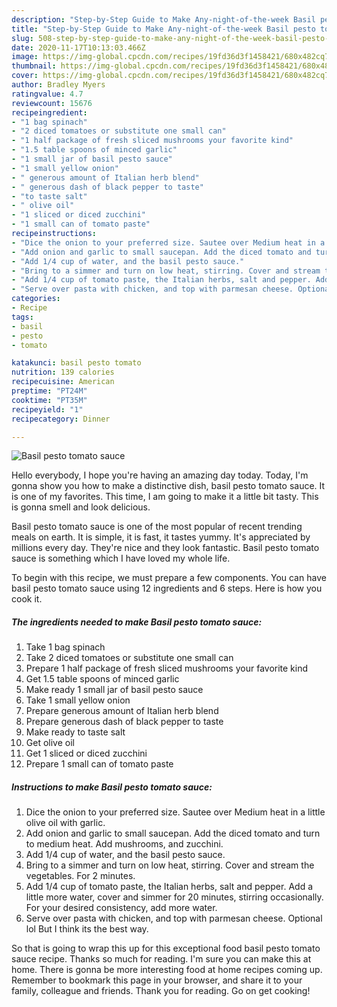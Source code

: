 ```yaml
---
description: "Step-by-Step Guide to Make Any-night-of-the-week Basil pesto tomato sauce"
title: "Step-by-Step Guide to Make Any-night-of-the-week Basil pesto tomato sauce"
slug: 508-step-by-step-guide-to-make-any-night-of-the-week-basil-pesto-tomato-sauce
date: 2020-11-17T10:13:03.466Z
image: https://img-global.cpcdn.com/recipes/19fd36d3f1458421/680x482cq70/basil-pesto-tomato-sauce-recipe-main-photo.jpg
thumbnail: https://img-global.cpcdn.com/recipes/19fd36d3f1458421/680x482cq70/basil-pesto-tomato-sauce-recipe-main-photo.jpg
cover: https://img-global.cpcdn.com/recipes/19fd36d3f1458421/680x482cq70/basil-pesto-tomato-sauce-recipe-main-photo.jpg
author: Bradley Myers
ratingvalue: 4.7
reviewcount: 15676
recipeingredient:
- "1 bag spinach"
- "2 diced tomatoes or substitute one small can"
- "1 half package of fresh sliced mushrooms your favorite kind"
- "1.5 table spoons of minced garlic"
- "1 small jar of basil pesto sauce"
- "1 small yellow onion"
- " generous amount of Italian herb blend"
- " generous dash of black pepper to taste"
- "to taste salt"
- " olive oil"
- "1 sliced or diced zucchini"
- "1 small can of tomato paste"
recipeinstructions:
- "Dice the onion to your preferred size. Sautee over Medium heat in a little olive oil with garlic."
- "Add onion and garlic to small saucepan. Add the diced tomato and turn to medium heat. Add mushrooms, and zucchini."
- "Add 1/4 cup of water, and the basil pesto sauce."
- "Bring to a simmer and turn on low heat, stirring. Cover and stream the vegetables. For 2 minutes."
- "Add 1/4 cup of tomato paste, the Italian herbs, salt and pepper. Add a little more water, cover and simmer for 20 minutes, stirring occasionally. For your desired consistency, add more water."
- "Serve over pasta with chicken, and top with parmesan cheese. Optional lol But I think its the best way."
categories:
- Recipe
tags:
- basil
- pesto
- tomato

katakunci: basil pesto tomato 
nutrition: 139 calories
recipecuisine: American
preptime: "PT24M"
cooktime: "PT35M"
recipeyield: "1"
recipecategory: Dinner

---
```



![Basil pesto tomato sauce](https://img-global.cpcdn.com/recipes/19fd36d3f1458421/680x482cq70/basil-pesto-tomato-sauce-recipe-main-photo.jpg)

Hello everybody, I hope you're having an amazing day today. Today, I'm gonna show you how to make a distinctive dish, basil pesto tomato sauce. It is one of my favorites. This time, I am going to make it a little bit tasty. This is gonna smell and look delicious.



Basil pesto tomato sauce is one of the most popular of recent trending meals on earth. It is simple, it is fast, it tastes yummy. It's appreciated by millions every day. They're nice and they look fantastic. Basil pesto tomato sauce is something which I have loved my whole life.


To begin with this recipe, we must prepare a few components. You can have basil pesto tomato sauce using 12 ingredients and 6 steps. Here is how you cook it.

<!--inarticleads1-->

##### The ingredients needed to make Basil pesto tomato sauce:

1. Take 1 bag spinach
1. Take 2 diced tomatoes or substitute one small can
1. Prepare 1 half package of fresh sliced mushrooms your favorite kind
1. Get 1.5 table spoons of minced garlic
1. Make ready 1 small jar of basil pesto sauce
1. Take 1 small yellow onion
1. Prepare  generous amount of Italian herb blend
1. Prepare  generous dash of black pepper to taste
1. Make ready to taste salt
1. Get  olive oil
1. Get 1 sliced or diced zucchini
1. Prepare 1 small can of tomato paste




<!--inarticleads2-->

##### Instructions to make Basil pesto tomato sauce:

1. Dice the onion to your preferred size. Sautee over Medium heat in a little olive oil with garlic.
1. Add onion and garlic to small saucepan. Add the diced tomato and turn to medium heat. Add mushrooms, and zucchini.
1. Add 1/4 cup of water, and the basil pesto sauce.
1. Bring to a simmer and turn on low heat, stirring. Cover and stream the vegetables. For 2 minutes.
1. Add 1/4 cup of tomato paste, the Italian herbs, salt and pepper. Add a little more water, cover and simmer for 20 minutes, stirring occasionally. For your desired consistency, add more water.
1. Serve over pasta with chicken, and top with parmesan cheese. Optional lol But I think its the best way.




So that is going to wrap this up for this exceptional food basil pesto tomato sauce recipe. Thanks so much for reading. I'm sure you can make this at home. There is gonna be more interesting food at home recipes coming up. Remember to bookmark this page in your browser, and share it to your family, colleague and friends. Thank you for reading. Go on get cooking!
